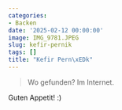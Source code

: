 ```yaml
---
categories:
- Backen
date: '2025-02-12 00:00:00'
image: IMG_9781.JPEG
slug: kefir-pernik
tags: []
title: "Kefir Pern\xEDk"
---
```



> Wo gefunden? Im Internet.

Guten Appetit! :)